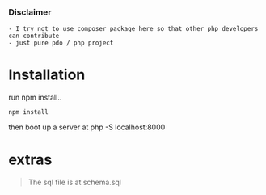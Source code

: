 ### Disclaimer

	- I try not to use composer package here so that other php developers can contribute
	- just pure pdo / php project

# Installation

run npm install..

```
npm install 
```

then boot up a server at php -S localhost:8000

# extras
> The sql file is at schema.sql 